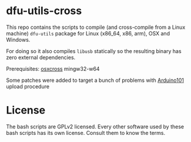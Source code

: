 # dfu-utils-cross

This repo contains the scripts to compile (and cross-compile from a Linux machine) `dfu-utils` package for Linux (x86_64, x86, arm), OSX and Windows.

For doing so it also compiles `libusb` statically so the resulting binary has zero external dependencies.

Prerequisites:
[osxcross](https://github.com/tpoechtrager/osxcross)
mingw32-w64

Some patches were added to target a bunch of problems with [Arduino101](https://www.arduino.cc/en/Main/ArduinoBoard101) upload procedure

# License

The bash scripts are GPLv2 licensed. Every other software used by these bash scripts has its own license. Consult them to know the terms.
